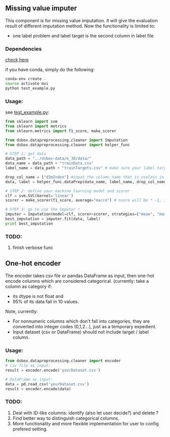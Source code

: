 ## Missing value imputer
This component is for missing value imputation. It will give the evaluation result of different imputation method. Now the functionality is limited to:

* one label problem and label target is the second column in label file

### Dependencies
[check here](environment.yml)

if you have conda, simply do the following:

```sh
conda-env create .
source activate mvi
python test_example.py
```

### Usage:
see [test_example.py](test_example.py):

```python
from sklearn import svm
from sklearn import metrics
from sklearn.metrics import f1_score, make_scorer

from dsbox.datapreprocessing.cleaner import Imputation
from dsbox.datapreprocessing.cleaner import helper_func

# STEP 1: get data
data_path = "../dsbox-data/o_38/data/"
data_name = data_path + "trainData.csv"
label_name = data_path + "trainTargets.csv" # make sure your label target is in the second column of this file

drop_col_name = ["d3mIndex"] #input the column name that is useless in the dataset, eg. id-like column, name column, etc.
data, label = helper_func.dataPrep(data_name, label_name, drop_col_name)

# STEP 2: define your machine learning model and scorer
clf = svm.SVC(kernel='linear')
scorer = make_scorer(f1_score, average="macro") # score will be * -1, if greater_is_better is set to False

# STEP 3: go to use the Imputer !
imputer = Imputation(model=clf, scorer=scorer, strategies=["mean", "max", "min", "zero"])
best_imputation = imputer.fit(data, label)
print best_imputation

```


### TODO:
1. finish verbose func


## One-hot encoder
The encoder takes csv file or pandas DataFrame as input, then one-hot encode columns which are considered categorical. (currently:
take a column as category if:
* its dtype is not float and
* 95% of its data fall in 10 values.

Note, currently: 
* For nonnumeric columns which don't fall into categories, they are converted into integer codes (0,1,2...), just as a temporary expedient.
* Input dataset (csv or DataFrame) should not include target / label column.

### Usage:
```python
from dsbox.datapreprocessing.cleaner import encoder
# csv file as input: 
result = encoder.encode('yourDataset.csv')

# DataFrame as input:
data = pd.read_csv('yourDataset.csv')
result = encoder.encode(data)
```

### TODO:
1. Deal with ID-like columns: identify (also let user decide?) and delete ? 
2. Find better way to distinguish categorical columns.
3. More functionality and more flexible implementation for user to config prefered setting.
